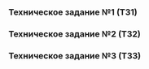 ### Техническое задание №1 (ТЗ1)  
### Техническое задание №2 (ТЗ2)  
### Техническое задание №3 (ТЗ3)  

